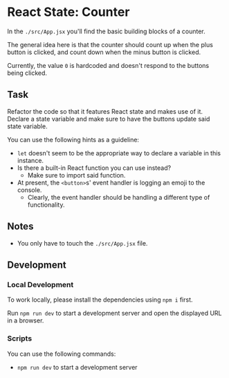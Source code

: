 # React State: Counter

In the `./src/App.jsx` you'll find the basic building blocks of a counter.

The general idea here is that the counter should count up when the plus button is clicked, and count down when the minus button is clicked.

Currently, the value `0` is hardcoded and doesn't respond to the buttons being clicked.

## Task

Refactor the code so that it features React state and makes use of it. Declare a state variable and make sure to have the buttons update said state variable.

You can use the following hints as a guideline:

- `let` doesn't seem to be the appropriate way to declare a variable in this instance.
- Is there a built-in React function you can use instead?
  - Make sure to import said function.
- At present, the `<button>`s' event handler is logging an emoji to the console.
  - Clearly, the event handler should be handling a different type of functionality.

## Notes

- You only have to touch the `./src/App.jsx` file.

## Development

### Local Development

To work locally, please install the dependencies using `npm i` first.

Run `npm run dev` to start a development server and open the displayed URL in a browser.

### Scripts

You can use the following commands:

- `npm run dev` to start a development server
